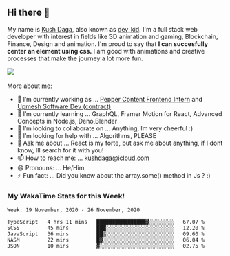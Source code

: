 ## Hi there 👋
My name is [Kush Daga](https://kushdaga.webflow.io), also known as [dev_kid](https://instagram.com/dev_kid). I'm a full stack web developer with interest in fields like 3D animation and gaming, Blockchain, Finance, Design and animation. I'm proud to say that **I can succesfully center an element using css.** I am good with animations and creative processes that make the journey a lot more fun.

![](https://komarev.com/ghpvc/?username=kush-daga&style=flat-square&color=red)
<br></br>
More about me:

- 🔭 I’m currently working as ... [Pepper Content Frontend Intern](https://peppercontent.in) and [Upmesh Software Dev (contract)](https://upmesh.io)
- 🌱 I’m currently learning ... GraphQL, Framer Motion for React, Advanced Concepts in Node.js, Deno,Blender
- 👯 I’m looking to collaborate on ... Anything, Im very cheerful :)
- 🤔 I’m looking for help with ... Algorithms, PLEASE
- 💬 Ask me about ... React is my forte, but ask me about anything, if I dont know, Ill search for it with you! 
- 📫 How to reach me: ... kushdaga@icloud.com
- 😄 Pronouns: ... He/Him
- ⚡ Fun fact: ... Did you know about the array.some() method in Js ? :)

### My WakaTime Stats for this Week!
<!--START_SECTION:waka-->
```text
Week: 19 November, 2020 - 26 November, 2020

TypeScript   4 hrs 11 mins   ████████████████▓░░░░░░░░   67.07 % 
SCSS         45 mins         ███░░░░░░░░░░░░░░░░░░░░░░   12.20 % 
JavaScript   36 mins         ██▒░░░░░░░░░░░░░░░░░░░░░░   09.60 % 
NASM         22 mins         █▓░░░░░░░░░░░░░░░░░░░░░░░   06.04 % 
JSON         10 mins         ▓░░░░░░░░░░░░░░░░░░░░░░░░   02.75 % 
```
<!--END_SECTION:waka-->
